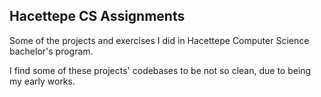 ## Hacettepe CS Assignments
Some of the projects and exercises I did in Hacettepe Computer Science bachelor's program.

I find some of these projects' codebases to be not so clean, due to being my early works.
